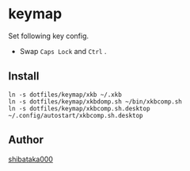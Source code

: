 # keymap

Set following key config.

- Swap `Caps Lock` and `Ctrl` .

## Install

```
ln -s dotfiles/keymap/xkb ~/.xkb
ln -s dotfiles/keymap/xkbdomp.sh ~/bin/xkbcomp.sh
ln -s dotfiles/keymap/xkbcomp.sh.desktop ~/.config/autostart/xkbcomp.sh.desktop
```

## Author

[shibataka000](https://github.com/shibataka000)
